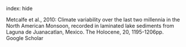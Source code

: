 index: hide

<div class="Citation">

  <div class="Citation-body">
    <div class="Citation-text">Metcalfe et al., 2010: Climate variability over the last two millennia in the North American Monsoon, recorded in laminated lake sediments from Laguna de Juanacatlan, Mexico. <span class="Article-journal">The Holocene, </span><span class="Article-volume">20, </span>1195-1206pp.</div>
    <div class="Citation-links">
      <div class="CitationLink" data-href="https://scholar.google.com/scholar?q=Climate+variability+over+the+last+two+millennia+in+the+North+American+Monsoon%2C+recorded+in+laminated+lake+sediments+from+Laguna+de+Juanacatlan%2C+Mexico">
        <div class="CitationLink-icon CitationLink-Scholar"></div>
        <div class="CitationLink-text">Google Scholar</div>
      </div>
    </div>
  </div>
</div>


<div class="Citation-copy">

</div>